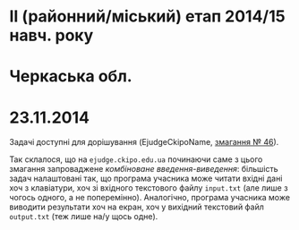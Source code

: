 # ІІ (районний/міський) етап 2014/15 навч. року
# Черкаська обл.
# 23.11.2014

Задачі доступні для дорішування (EjudgeCkipoName, [змагання № 46](https://ejudge.ckipo.edu.ua/cgi-bin/new-register?contest_id=46)).

Так склалося, що на `ejudge.ckipo.edu.ua` починаючи саме з цього змагання запроваджене *комбіноване введення-виведення*: більшість задач налаштовані так, що програма учасника може читати вхідні дані хоч з клавіатури, хоч зі вхідного текстового файлу `input.txt` (але лише з чогось одного, а не поперемінно). Аналогічно, програма учасника може виводити результати хоч на екран, хоч у вихідний текстовий файл `output.txt` (теж лише на/у щось одне).﻿

